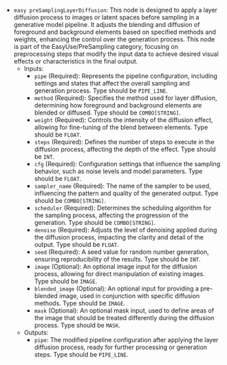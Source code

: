 - `easy preSamplingLayerDiffusion`: This node is designed to apply a layer diffusion process to images or latent spaces before sampling in a generative model pipeline. It adjusts the blending and diffusion of foreground and background elements based on specified methods and weights, enhancing the control over the generation process. This node is part of the EasyUse/PreSampling category, focusing on preprocessing steps that modify the input data to achieve desired visual effects or characteristics in the final output.
    - Inputs:
        - `pipe` (Required): Represents the pipeline configuration, including settings and states that affect the overall sampling and generation process. Type should be `PIPE_LINE`.
        - `method` (Required): Specifies the method used for layer diffusion, determining how foreground and background elements are blended or diffused. Type should be `COMBO[STRING]`.
        - `weight` (Required): Controls the intensity of the diffusion effect, allowing for fine-tuning of the blend between elements. Type should be `FLOAT`.
        - `steps` (Required): Defines the number of steps to execute in the diffusion process, affecting the depth of the effect. Type should be `INT`.
        - `cfg` (Required): Configuration settings that influence the sampling behavior, such as noise levels and model parameters. Type should be `FLOAT`.
        - `sampler_name` (Required): The name of the sampler to be used, influencing the pattern and quality of the generated output. Type should be `COMBO[STRING]`.
        - `scheduler` (Required): Determines the scheduling algorithm for the sampling process, affecting the progression of the generation. Type should be `COMBO[STRING]`.
        - `denoise` (Required): Adjusts the level of denoising applied during the diffusion process, impacting the clarity and detail of the output. Type should be `FLOAT`.
        - `seed` (Required): A seed value for random number generation, ensuring reproducibility of the results. Type should be `INT`.
        - `image` (Optional): An optional image input for the diffusion process, allowing for direct manipulation of existing images. Type should be `IMAGE`.
        - `blended_image` (Optional): An optional input for providing a pre-blended image, used in conjunction with specific diffusion methods. Type should be `IMAGE`.
        - `mask` (Optional): An optional mask input, used to define areas of the image that should be treated differently during the diffusion process. Type should be `MASK`.
    - Outputs:
        - `pipe`: The modified pipeline configuration after applying the layer diffusion process, ready for further processing or generation steps. Type should be `PIPE_LINE`.
